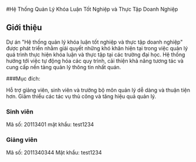 #Hệ Thống Quản Lý Khóa Luận Tốt Nghiệp và Thực Tập Doanh Nghiệp﻿
## Giới thiệu
Dự án "Hệ thống quản lý khóa luận tốt nghiệp và thực tập doanh nghiệp" được phát triển nhằm giải quyết những khó khăn hiện tại trong việc quản lý quá trình thực hiện khóa luận và thực tập tại các trường đại học. Hệ thống hướng tới việc tự động hóa các quy trình, cải thiện khả năng tương tác và cung cấp nền tảng quản lý thông tin nhất quán.

###Mục đích:

Hỗ trợ giảng viên, sinh viên và trưởng bộ môn quản lý dễ dàng và thuận tiện hơn.
Giảm thiểu các tác vụ thủ công và tăng hiệu quả quản lý.
### Sinh viên 
Mã số: 20113401
mật khẩu: test1234
### Giảng viên 
Mã số: 2011340344
Mật khẩu: test1234


